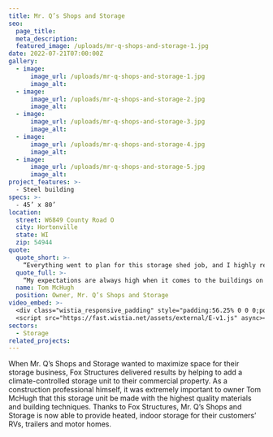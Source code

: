 ```yaml
---
title: Mr. Q’s Shops and Storage
seo:
  page_title:
  meta_description:
  featured_image: /uploads/mr-q-shops-and-storage-1.jpg
date: 2022-07-21T07:00:00Z
gallery: 
  - image: 
      image_url: /uploads/mr-q-shops-and-storage-1.jpg
      image_alt:
  - image: 
      image_url: /uploads/mr-q-shops-and-storage-2.jpg
      image_alt:
  - image: 
      image_url: /uploads/mr-q-shops-and-storage-3.jpg
      image_alt:
  - image: 
      image_url: /uploads/mr-q-shops-and-storage-4.jpg
      image_alt:
  - image: 
      image_url: /uploads/mr-q-shops-and-storage-5.jpg
      image_alt:
project_features: >-
  - Steel building
specs: >-
  - 45’ x 80’
location:
  street: W6849 County Road O
  city: Hortonville
  state: WI
  zip: 54944
quote:
  quote_short: >-
    “Everything went to plan for this storage shed job, and I highly recommend Fox Structures to anyone looking for quality builds. They always do a fantastic job and use high-quality materials at a great value.”
  quote_full: >-
    “My expectations are always high when it comes to the buildings on our property, and Fox Structures is always our first choice for any of our commercial building needs. Everything went to plan for this storage shed job, and I highly recommend Fox Structures to anyone looking for quality builds. They always do a fantastic job and use high-quality materials at a great value.”
  name: Tom McHugh
  position: Owner, Mr. Q’s Shops and Storage
video_embed: >-
  <div class="wistia_responsive_padding" style="padding:56.25% 0 0 0;position:relative;"><div class="wistia_responsive_wrapper" style="height:100%;left:0;position:absolute;top:0;width:100%;"><iframe src="https://fast.wistia.net/embed/iframe/oknxtd95j4?videoFoam=true" title="Fox Structures Mr. Qs Shops and Storage Video" allow="autoplay; fullscreen" allowtransparency="true" frameborder="0" scrolling="no" class="wistia_embed" name="wistia_embed" msallowfullscreen width="100%" height="100%"></iframe></div></div>
  <script src="https://fast.wistia.net/assets/external/E-v1.js" async></script>
sectors:
  - Storage
related_projects: 
---
```


When Mr. Q’s Shops and Storage wanted to maximize space for their storage business, Fox Structures delivered results by helping to add a climate-controlled storage unit to their commercial property. As a construction professional himself, it was extremely important to owner Tom McHugh that this storage unit be made with the highest quality materials and building techniques. Thanks to Fox Structures, Mr. Q’s Shops and Storage is now able to provide heated, indoor storage for their customers’ RVs, trailers and motor homes.

